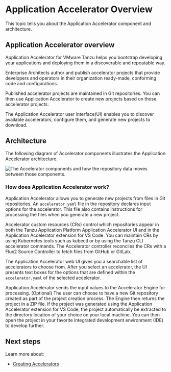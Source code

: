 # Application Accelerator Overview

This topic tells you about the Application Accelerator component and architecture.

## <a id="overview"></a>Application Accelerator overview

Application Accelerator for VMware Tanzu helps you bootstrap developing your applications and
deploying them in a discoverable and repeatable way.

Enterprise Architects author and publish accelerator projects that provide developers and operators
in their organization ready-made, conforming code and configurations.

Published accelerator projects are maintained in Git repositories. You can then use Application
Accelerator to create new projects based on those accelerator projects.

The Application Accelerator user interface(UI) enables you to discover available accelerators,
configure them, and generate new projects to download.

## <a id="architecture"></a>Architecture

The following diagram of Accelerator components illustrates the Application Accelerator architecture.

![The Accelerator components and how the repository data moves between those components.](images/architecture-v1-3-0.png)

### <a id="how-does-it-work"></a>How does Application Accelerator work?

Application Accelerator allows you to generate new projects from files in Git repositories.
An `accelerator.yaml` file in the repository declares input options for the accelerator.
This file also contains instructions for processing the files when you generate a new project.

Accelerator custom resources (CRs) control which repositories appear in both the Tanzu Application
Platform Application Accelerator UI and in the Application Accelerator extension for VS Code. You
can maintain CRs by using Kubernetes tools such as kubectl or by using the Tanzu CLI accelerator
commands. The Accelerator controller reconciles the CRs with a Flux2 Source Controller to fetch
files from GitHub or GitLab.

The Application Accelerator web UI gives you a searchable list of accelerators to choose from. After
you select an accelerator, the UI presents text boxes for the options that are defined within the
`accelerator.yaml` of the selected accelerator.

Application Accelerator sends the input values to the Accelerator Engine for processing. (Optional)
The user can choose to have a new Git repository created as part of the project creation process.
The Engine then returns the project in a ZIP file. If the project was generated using the
Application Accelerator extension for VS Code, the project automatically be extracted to the
directory location of your choice on your local machine. You can then open the project in your
favorite integrated development environment (IDE) to develop further.

## <a id="next-steps"></a>Next steps

Learn more about:

- [Creating Accelerators](creating-accelerators/creating-accelerators.md)
